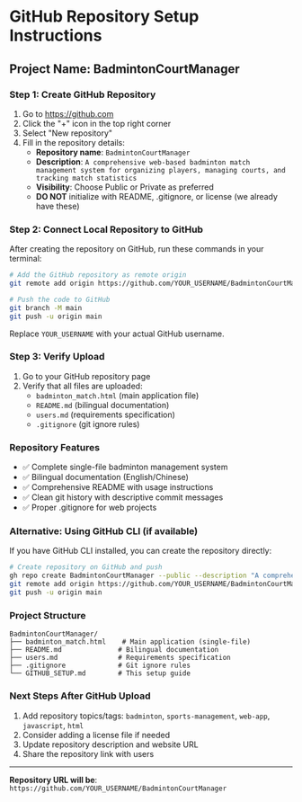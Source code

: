 # GitHub Repository Setup Instructions

## Project Name: BadmintonCourtManager

### Step 1: Create GitHub Repository
1. Go to https://github.com
2. Click the "+" icon in the top right corner
3. Select "New repository"
4. Fill in the repository details:
   - **Repository name**: `BadmintonCourtManager`
   - **Description**: `A comprehensive web-based badminton match management system for organizing players, managing courts, and tracking match statistics`
   - **Visibility**: Choose Public or Private as preferred
   - **DO NOT** initialize with README, .gitignore, or license (we already have these)

### Step 2: Connect Local Repository to GitHub
After creating the repository on GitHub, run these commands in your terminal:

```bash
# Add the GitHub repository as remote origin
git remote add origin https://github.com/YOUR_USERNAME/BadmintonCourtManager.git

# Push the code to GitHub
git branch -M main
git push -u origin main
```

Replace `YOUR_USERNAME` with your actual GitHub username.

### Step 3: Verify Upload
1. Go to your GitHub repository page
2. Verify that all files are uploaded:
   - `badminton_match.html` (main application file)
   - `README.md` (bilingual documentation)
   - `users.md` (requirements specification)
   - `.gitignore` (git ignore rules)

### Repository Features
- ✅ Complete single-file badminton management system
- ✅ Bilingual documentation (English/Chinese)
- ✅ Comprehensive README with usage instructions
- ✅ Clean git history with descriptive commit messages
- ✅ Proper .gitignore for web projects

### Alternative: Using GitHub CLI (if available)
If you have GitHub CLI installed, you can create the repository directly:

```bash
# Create repository on GitHub and push
gh repo create BadmintonCourtManager --public --description "A comprehensive web-based badminton match management system"
git remote add origin https://github.com/YOUR_USERNAME/BadmintonCourtManager.git
git push -u origin main
```

### Project Structure
```
BadmintonCourtManager/
├── badminton_match.html    # Main application (single-file)
├── README.md              # Bilingual documentation
├── users.md               # Requirements specification
├── .gitignore             # Git ignore rules
└── GITHUB_SETUP.md        # This setup guide
```

### Next Steps After GitHub Upload
1. Add repository topics/tags: `badminton`, `sports-management`, `web-app`, `javascript`, `html`
2. Consider adding a license file if needed
3. Update repository description and website URL
4. Share the repository link with users

---

**Repository URL will be**: `https://github.com/YOUR_USERNAME/BadmintonCourtManager`
